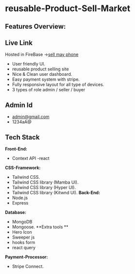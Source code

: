 # reusable-Product-Sell-Market
## Features Overview:
## Live Link
Hosted in FireBase ->[sell may phone](https://used-product-sell-site.web.app/)

- User friendly UI.
- reusable product selling site
- Nice & Clean user dashboard.
- Easy payment system with stripe.
- Fully responsive layout for all type of devices.
- 3 types of role admin / seller / buyer 

## Admin Id
- admin@gmail.com
- 1234aA@

## Tech Stack

**Front-End:** 
- Context API
-react

**CSS-Framework:** 
- Tailwind CSS.
- Tailwind CSS library (Mamba UI).
- Tailwind CSS library (Hyper UI).
- Tailwind CSS library (Kitwnd UI).
**Back-End:** 
- Node.js
- Express

**Database:** 
- MongoDB
- Mongoose.
**Extra tools ** 
- Hero Icon
- Sweeper js
- hooks form
- react query

**Payment-Processor:** 
- Stripe Connect.

